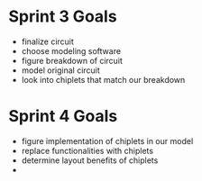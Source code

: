 # Sprint 3 Goals
- finalize circuit
- choose modeling software
- figure breakdown of circuit
- model original circuit
- look into chiplets that match our breakdown

# Sprint 4 Goals
- figure implementation of chiplets in our model
- replace functionalities with chiplets
- determine layout benefits of chiplets
- 
